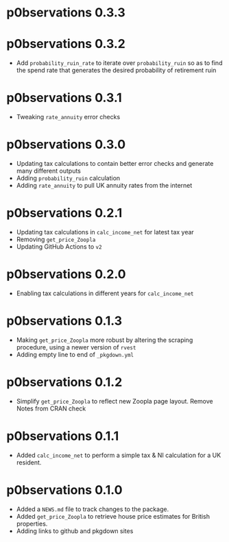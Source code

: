 # p0bservations 0.3.3

# p0bservations 0.3.2

-   Add `probability_ruin_rate` to iterate over `probability_ruin` so as to find the spend rate that generates the desired probability of retirement ruin

# p0bservations 0.3.1

-   Tweaking `rate_annuity` error checks

# p0bservations 0.3.0

-   Updating tax calculations to contain better error checks and generate many different outputs
-   Adding `probability_ruin` calculation
-   Adding `rate_annuity` to pull UK annuity rates from the internet

# p0bservations 0.2.1

-   Updating tax calculations in `calc_income_net` for latest tax year
-   Removing `get_price_Zoopla`
-   Updating GitHub Actions to `v2`

# p0bservations 0.2.0

-   Enabling tax calculations in different years for `calc_income_net`

# p0bservations 0.1.3

-   Making `get_price_Zoopla` more robust by altering the scraping procedure, using a newer version of `rvest`
-   Adding empty line to end of `_pkgdown.yml`

# p0bservations 0.1.2

-   Simplify `get_price_Zoopla` to reflect new Zoopla page layout. Remove Notes from CRAN check

# p0bservations 0.1.1

-   Added `calc_income_net` to perform a simple tax & NI calculation for a UK resident.

# p0bservations 0.1.0

-   Added a `NEWS.md` file to track changes to the package.
-   Added `get_price_Zoopla` to retrieve house price estimates for British properties.
-   Adding links to github and pkgdown sites
